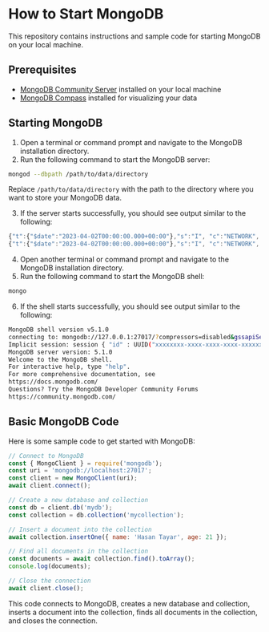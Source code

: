 # How to Start MongoDB

This repository contains instructions and sample code for starting MongoDB on your local machine.

## Prerequisites

- [MongoDB Community Server](https://docs.mongodb.com/manual/administration/install-community/) installed on your local machine
- [MongoDB Compass](https://www.mongodb.com/products/compass) installed for visualizing your data

## Starting MongoDB

1. Open a terminal or command prompt and navigate to the MongoDB installation directory.
2. Run the following command to start the MongoDB server:
```Bash
mongod --dbpath /path/to/data/directory
```
Replace `/path/to/data/directory` with the path to the directory where you want to store your MongoDB data.

3. If the server starts successfully, you should see output similar to the following:
```javascript
{"t":{"$date":"2023-04-02T00:00:00.000+00:00"},"s":"I", "c":"NETWORK", "id":51800, "ctx":"listener","msg":"Listening","attr":{"address":"127.0.0.1","family":"IPv4","port":27017}}
{"t":{"$date":"2023-04-02T00:00:00.000+00:00"},"s":"I", "c":"NETWORK", "id":23285, "ctx":"listener","msg":"Connection accepted","attr":{"remote":"127.0.0.1:54034","connectionId":1,"connectionCount":1}}
```
4. Open another terminal or command prompt and navigate to the MongoDB installation directory.
5. Run the following command to start the MongoDB shell:
```bash
mongo
```
6. If the shell starts successfully, you should see output similar to the following:
```bash
MongoDB shell version v5.1.0
connecting to: mongodb://127.0.0.1:27017/?compressors=disabled&gssapiServiceName=mongodb
Implicit session: session { "id" : UUID("xxxxxxxx-xxxx-xxxx-xxxx-xxxxxxxxxxxx") }
MongoDB server version: 5.1.0
Welcome to the MongoDB shell.
For interactive help, type "help".
For more comprehensive documentation, see
https://docs.mongodb.com/
Questions? Try the MongoDB Developer Community Forums
https://community.mongodb.com/
```
## Basic MongoDB Code

Here is some sample code to get started with MongoDB:

```javascript
// Connect to MongoDB
const { MongoClient } = require('mongodb');
const uri = 'mongodb://localhost:27017';
const client = new MongoClient(uri);
await client.connect();

// Create a new database and collection
const db = client.db('mydb');
const collection = db.collection('mycollection');

// Insert a document into the collection
await collection.insertOne({ name: 'Hasan Tayar', age: 21 });

// Find all documents in the collection
const documents = await collection.find().toArray();
console.log(documents);

// Close the connection
await client.close();
```
This code connects to MongoDB, creates a new database and collection, inserts a document into the collection, finds all documents in the collection, and closes the connection.
